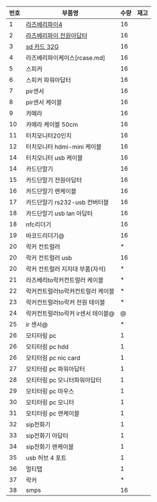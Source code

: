 
#

| 번호 | 부품명 | 수량 | 재고 |
| --- | --- | ----------- | -----|
|1| [라즈베리파이4](raspberrypi.md) | 16 |
|2| [라즈베리파이 전원아답터](radapter.md) |  16  |
|3| [sd 카드 32G](sdcard.md) |  16  |
|4| 라즈베리파이케이스[rcase.md] |  16 |
|5| 스피커 | 16 |
|6| 스피커 파워아답터| 16 |
|7| pir센서 | 16 |
|8| pir센서 케이블| 16 |
|9| 카메라 | 16 |
|10| 카메라 케이블 50cm| 16 |
|11| 터치모니터20인치 | 16 |
|12| 터치모니터 hdmi-mini 케이블 | 16 |
|14| 터치모니터 usb 케이블 | 16 |
|14| 카드단말기 | 16 |
|15| 카드단말기 전원아답터| 16 |
|16| 카드단말기 랜케이블| 16 |
|17| 카드단말기 rs232-usb 컨버터블| 16 |
|18| 카드단말기 usb lan 아답터| 16 |
|18| nfc리더기 | 16 |
|19| 바코드리더기@ | 16 |
|20| 락커 컨트럴러 | * |
|20| 락커 컨트럴러 usb| 16 |
|20| 락커 컨트럴러 지지대 부품(자석) | * |
|21| 라즈베리to락커컨트럴러 케이블 | * |
|22| 락커컨트럴러to락커컨트럴러 케이블 | * |
|23| 락커컨트럴러to락커 전원 테이블 | * |
|24| 락커컨트럴러to락커 ir센서 테이블@ | @ |
|25| ir 센서@ | * |
|26| 모티터링 pc | 1 |
|26| 모티터링 pc hdd | 1 |
|26| 모티터링 pc nic card| 1 |
|27| 모티터링 pc 파워아답터 | 1 |
|28| 모티터링 pc 모니터파워아답터 | 1 |
|29| 모티터링 pc 마우스 | 1 |
|30| 모티터링 pc 모니터 | 1 |
|31| 모티터링 pc 랜케이블 | 1 |
|32| sip전화기 | 1 |
|33| sip전화기 아답터 | 1 |
|34| sip전화기 랜케이블| 1 |
|35| usb 허브 4 포트| 1 |
|36| 멀티탭 | 1 |
|37| 락커 | * |
|38| smps | 16 |
